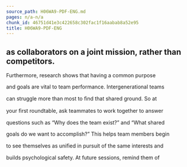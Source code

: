 ```yaml
---
source_path: H06WA9-PDF-ENG.md
pages: n/a-n/a
chunk_id: 46751d41e3c422658c302fac1f16aabab8a52e95
title: H06WA9-PDF-ENG
---
```

## as collaborators on a joint mission, rather than competitors.

Furthermore, research shows that having a common purpose

and goals are vital to team performance. Intergenerational teams

can struggle more than most to ﬁnd that shared ground. So at

your ﬁrst roundtable, ask teammates to work together to answer

questions such as “Why does the team exist?” and “What shared

goals do we want to accomplish?” This helps team members begin

to see themselves as uniﬁed in pursuit of the same interests and

builds psychological safety. At future sessions, remind them of
